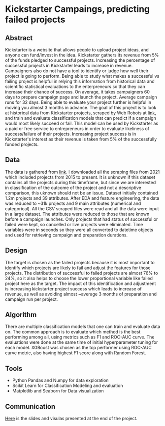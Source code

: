 # Kickstarter Campaings, predicting failed projects

## Abstract
Kickstarter is a website that allows people to upload project ideas, and anyone can fund/invest in the idea. Kickstarter gathers its revenue from 5% of the funds pledged to successful projects. Increasing the percentage of successful projects in Kickstarter leads to increase in revenue. Campaigners also do not have a tool to identify or judge how well their project is going to perform. Being able to study what makes a successful vs failing project is helpful in relying this information from historical data and scientific statistical evaluations to the enterpreneurs so that they can increase their chance of success. On average, it takes campaigners 60 days to prepare campaign page and launch the project. Average campaign runs for 32 days. Being able to evaluate your project further is helpful in moving you almost 3 months in advance.
The goal of this project is to look at historical data from Kickstarter projects, scraped by Web Robots at [link](https://webrobots.io/kickstarter-datasets/), and train and evaluate classification models that can predict if a campaign would most likely succeed or fail. This model can be used by Kickstarter as a paid or free service to entrepreneurs in order to evaluate likeliness of success/failure of their projects. Increasing project success is in Kickstarter's interest as their revenue is taken from 5% of the successfully funded projects.


## Data
The data is gathered from [link](https://webrobots.io/kickstarter-datasets/). I downloaded all the scraping files from 2021 which included projects from 2015 to present. It is unknown if this dataset contains all the projects during this timeframe, but since we are interested in classification of the outcome of the project and not a descriptive comparison, this uknown should not be an issue. Dataset initially contained 1.2m projects and 39 attributes. After EDA and feature engineering, the data was reduced to ~31k projects and 9 main attributes (numerical and categorical).
All the CSV scraped files were read and all the data were input in a large dataset. The attributes were reduced to those that are known before a campaign launches. Only projects that had status of successful or failed were kept, so cancelled or live projects were eliminated. Time variables were in seconds so they were all converted to datetime objects and used for retrieving campaign and preparation durations.


## Design
The target is chosen as the failed projects because it is most important to identify which projects are likely to fail and adjust the features for those projects. The distribution of successful to failed projects are almost 76% to 24%, so it also helps to choose the lower proportional variable like failed project here as the target. The impact of this identification and adjustment is increasing kickstarter project success which leads to increase of revenue, as well as avoiding almost ~average 3 months of preparation and campaign run per project. 


## Algorithm
There are multiple classification models that one can train and evaluate data on. The common approach is to evaluate which method is the best performing among all, using metrics such as F1 and ROC-AUC curve. The evaluations were done at the same time of initial hyperparameter tuning for each model. XGBoost was chosen as the top performer using ROC-AUC curve metric, also having highest F1 score along with Random Forest. 



## Tools
- Python Pandas and Numpy for data exploration
- Scikit Learn for Classification Modeling and evaluation
- Matplotlib and Seaborn for Data visualization

## Communication
[Here](https://github.com/atrinsarmadi/Metis_Projects/tree/main/Classification) is the slides and visulas presented at the end of the project.
